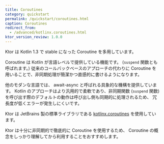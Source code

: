 ```yaml
---
title: Coroutines
category: quickstart
permalink: /quickstart/coroutines.html
caption: Coroutines
redirect_from:
  - /advanced/kotlinx.coroutines.html
ktor_version_review: 1.0.0
---
```


Ktor は Kotlin 1.3 で stable になった Coroutine を多用しています。

Coroutine は Kotlin が言語レベルで提供している機能です。 (`suspend` 関数とも呼ばれます。)
従来のコールバックベースのアプローチの代わりに Coroutine を用いることで、非同期処理が簡潔かつ直感的に書けるようになります。

他のモダンな言語では、 await-async と呼ばれる具象的な機構を提供しています。
Kotlin のアプローチはより汎用的で柔軟であり、非同期関数 (`suspend` 関数) を呼び出す際のデフォルトの動作は呼び出し側も同期的に処理されるため、
冗長度が低くエラーが発生しにくいです。

Ktor は JetBrains 製の標準ライブラリである [kotlinx.coroutines](/kotlinx/coroutines.html) を使用しています。

Ktor は十分に非同期的で徹底的に Coroutine を使用するため、 Coroutine の概念をしっかり理解してから利用することをおすすめします。